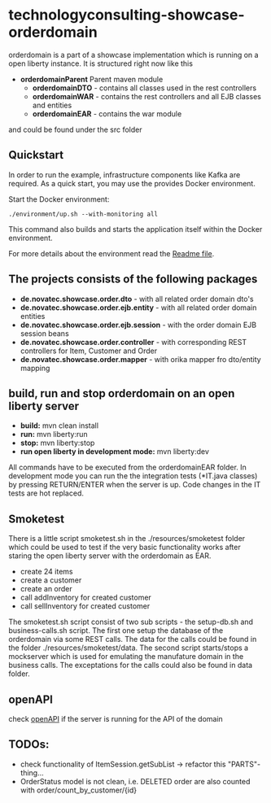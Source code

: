 # technologyconsulting-showcase-orderdomain
orderdomain is a part of a showcase implementation which is running on a open liberty instance. It is structured right now like this

- **orderdomainParent** Parent maven module
    - **orderdomainDTO** - contains all classes used in the rest controllers
    - **orderdomainWAR** - contains the rest controllers and all EJB classes and entities
    - **orderdomainEAR** - contains the war module

and could be found under the src folder

## Quickstart

In order to run the example, infrastructure components like Kafka are required. As a quick start, you may use the provides Docker environment. 

Start the Docker environment:

```
./environment/up.sh --with-monitoring all
```

This command also builds and starts the application itself within the Docker environment.

For more details about the environment read the [Readme file](environment/README.adoc).

## The projects consists of the following packages

- **de.novatec.showcase.order.dto** - with all related order domain dto's
- **de.novatec.showcase.order.ejb.entity** - with all related order domain entities
- **de.novatec.showcase.order.ejb.session** - with the order domain EJB session beans
- **de.novatec.showcase.order.controller** - with corresponding REST controllers for Item, Customer and Order
- **de.novatec.showcase.order.mapper** - with orika mapper fro dto/entity mapping

## build, run and stop orderdomain on an open liberty server
- **build:** mvn clean install
- **run:** mvn liberty:run
- **stop:** mvn liberty:stop
- **run open liberty in development mode:** mvn liberty:dev

All commands have to be executed from the orderdomainEAR folder. In development mode you can run the the integration tests (*IT.java classes) by pressing RETURN/ENTER when the server is up. Code changes in the IT tests are hot replaced.

## Smoketest
There is a little script smoketest.sh in the ./resources/smoketest folder which could be used to test if the very basic functionality works after staring the open liberty server with the orderdomain as EAR.

- create 24 items
- create a customer
- create an order
- call addInventory for created customer
- call sellInventory for created customer 

The smoketest.sh script consist of two sub scripts - the setup-db.sh and business-calls.sh script. The first one setup the database of the orderdomain via some REST calls. The data for the calls could be found in the folder ./resources/smoketest/data. The second script starts/stops a mockserver which is used for emulating the manufature domain in the business calls. The exceptations for the calls could also be found in data folder.

## openAPI
check [openAPI](http://localhost:9080/api/explorer/) if the server is running for the  API of the domain

## TODOs:

- check functionality of ItemSession.getSubList -> refactor this "PARTS"-thing...
- OrderStatus model is not clean, i.e. DELETED order are also counted with order/count_by_customer/{id}
